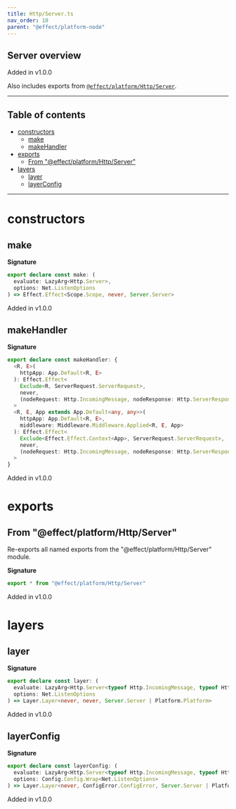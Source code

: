```yaml
---
title: Http/Server.ts
nav_order: 10
parent: "@effect/platform-node"
---
```


## Server overview

Added in v1.0.0

Also includes exports from [`@effect/platform/Http/Server`](https://effect-ts.github.io/platform/platform/Http/Server.ts.html).

---

<h2 class="text-delta">Table of contents</h2>

- [constructors](#constructors)
  - [make](#make)
  - [makeHandler](#makehandler)
- [exports](#exports)
  - [From "@effect/platform/Http/Server"](#from-effectplatformhttpserver)
- [layers](#layers)
  - [layer](#layer)
  - [layerConfig](#layerconfig)

---

# constructors

## make

**Signature**

```ts
export declare const make: (
  evaluate: LazyArg<Http.Server>,
  options: Net.ListenOptions
) => Effect.Effect<Scope.Scope, never, Server.Server>
```

Added in v1.0.0

## makeHandler

**Signature**

```ts
export declare const makeHandler: {
  <R, E>(
    httpApp: App.Default<R, E>
  ): Effect.Effect<
    Exclude<R, ServerRequest.ServerRequest>,
    never,
    (nodeRequest: Http.IncomingMessage, nodeResponse: Http.ServerResponse<Http.IncomingMessage>) => void
  >
  <R, E, App extends App.Default<any, any>>(
    httpApp: App.Default<R, E>,
    middleware: Middleware.Middleware.Applied<R, E, App>
  ): Effect.Effect<
    Exclude<Effect.Effect.Context<App>, ServerRequest.ServerRequest>,
    never,
    (nodeRequest: Http.IncomingMessage, nodeResponse: Http.ServerResponse<Http.IncomingMessage>) => void
  >
}
```

Added in v1.0.0

# exports

## From "@effect/platform/Http/Server"

Re-exports all named exports from the "@effect/platform/Http/Server" module.

**Signature**

```ts
export * from "@effect/platform/Http/Server"
```

Added in v1.0.0

# layers

## layer

**Signature**

```ts
export declare const layer: (
  evaluate: LazyArg<Http.Server<typeof Http.IncomingMessage, typeof Http.ServerResponse>>,
  options: Net.ListenOptions
) => Layer.Layer<never, never, Server.Server | Platform.Platform>
```

Added in v1.0.0

## layerConfig

**Signature**

```ts
export declare const layerConfig: (
  evaluate: LazyArg<Http.Server<typeof Http.IncomingMessage, typeof Http.ServerResponse>>,
  options: Config.Config.Wrap<Net.ListenOptions>
) => Layer.Layer<never, ConfigError.ConfigError, Server.Server | Platform.Platform>
```

Added in v1.0.0
